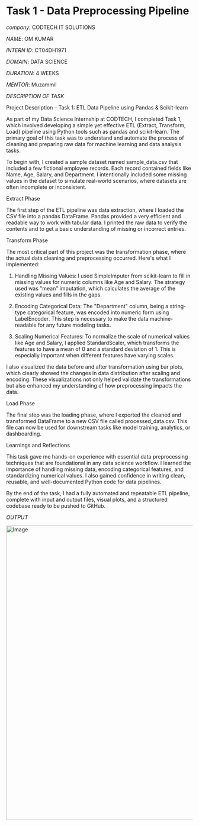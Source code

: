# Task 1 - Data Preprocessing Pipeline

*company*: CODTECH IT SOLUTIONS

*NAME*: OM KUMAR

*INTERN ID*: CT04DH1971

*DOMAIN*: DATA SCIENCE

*DURATION*: 4 WEEKS

*MENTOR*:  Muzammil

*DESCRIPTION OF TASK*

Project Description – Task 1: ETL Data Pipeline using Pandas & Scikit-learn

As part of my Data Science Internship at CODTECH, I completed Task 1, which involved developing a simple yet effective ETL (Extract, Transform, Load) pipeline using Python tools such as pandas and scikit-learn. The primary goal of this task was to understand and automate the process of cleaning and preparing raw data for machine learning and data analysis tasks.

To begin with, I created a sample dataset named sample_data.csv that included a few fictional employee records. Each record contained fields like Name, Age, Salary, and Department. I intentionally included some missing values in the dataset to simulate real-world scenarios, where datasets are often incomplete or inconsistent.

Extract Phase

The first step of the ETL pipeline was data extraction, where I loaded the CSV file into a pandas DataFrame. Pandas provided a very efficient and readable way to work with tabular data. I printed the raw data to verify the contents and to get a basic understanding of missing or incorrect entries.

Transform Phase

The most critical part of this project was the transformation phase, where the actual data cleaning and preprocessing occurred. Here's what I implemented:

1. Handling Missing Values: I used SimpleImputer from scikit-learn to fill in missing values for numeric columns like Age and Salary. The strategy used was "mean" imputation, which calculates the average of the existing values and fills in the gaps.


2. Encoding Categorical Data: The "Department" column, being a string-type categorical feature, was encoded into numeric form using LabelEncoder. This step is necessary to make the data machine-readable for any future modeling tasks.


3. Scaling Numerical Features: To normalize the scale of numerical values like Age and Salary, I applied StandardScaler, which transforms the features to have a mean of 0 and a standard deviation of 1. This is especially important when different features have varying scales.



I also visualized the data before and after transformation using bar plots, which clearly showed the changes in data distribution after scaling and encoding. These visualizations not only helped validate the transformations but also enhanced my understanding of how preprocessing impacts the data.

Load Phase

The final step was the loading phase, where I exported the cleaned and transformed DataFrame to a new CSV file called processed_data.csv. This file can now be used for downstream tasks like model training, analytics, or dashboarding.

Learnings and Reflections

This task gave me hands-on experience with essential data preprocessing techniques that are foundational in any data science workflow. I learned the importance of handling missing data, encoding categorical features, and standardizing numerical values. I also gained confidence in writing clean, reusable, and well-documented Python code for data pipelines.

By the end of the task, I had a fully automated and repeatable ETL pipeline, complete with input and output files, visual plots, and a structured codebase ready to be pushed to GitHub.

*OUTPUT*

<img width="1195" height="796" alt="Image" src="https://github.com/user-attachments/assets/ffb3802a-19b0-4eed-86d3-19155a2f0aa4" />

